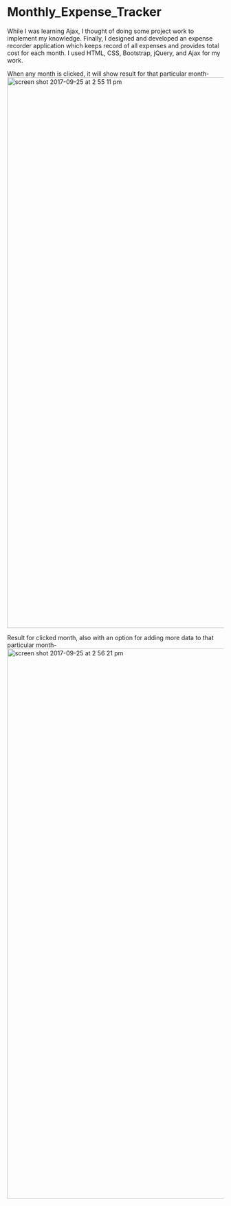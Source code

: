 # Monthly_Expense_Tracker

While I was learning Ajax, I thought of doing some project work to implement my knowledge. Finally, I designed and developed an expense recorder application which keeps record of all expenses and provides total cost for each month. I used HTML, CSS, Bootstrap, jQuery, and Ajax for my work.  

When any month is clicked, it will show result for that particular month-
<img width="1280" alt="screen shot 2017-09-25 at 2 55 11 pm" src="https://user-images.githubusercontent.com/31779751/30832951-d9f5b7b4-a201-11e7-9693-32542e8cd90a.png">

Result for clicked month, also with an option for adding more data to that particular month-
<img width="1279" alt="screen shot 2017-09-25 at 2 56 21 pm" src="https://user-images.githubusercontent.com/31779751/30832950-d9b02d16-a201-11e7-904f-5dafeb69ad45.png">

